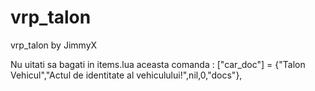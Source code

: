 # vrp_talon
vrp_talon by JimmyX




Nu uitati sa bagati in items.lua aceasta comanda : 	["car_doc"] = {"Talon Vehicul","Actul de identitate al vehiculului!",nil,0,"docs"},
